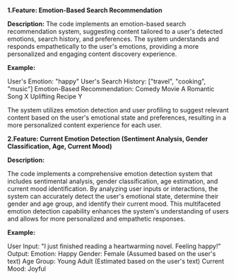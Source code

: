 


**1.Feature: Emotion-Based Search Recommendation**

**Description:**
The code implements an emotion-based search recommendation system, suggesting content tailored to a user's detected emotions, search history, and preferences. The system understands and responds empathetically to the user's emotions, providing a more personalized and engaging content discovery experience.

**Example:**

User's Emotion: "happy"
User's Search History: ["travel", "cooking", "music"]
Emotion-Based Recommendation:
Comedy Movie A
Romantic Song X
Uplifting Recipe Y

The system utilizes emotion detection and user profiling to suggest relevant content based on the user's emotional state and preferences, resulting in a more personalized content experience for each user.

**2.Feature: Current Emotion Detection (Sentiment Analysis, Gender Classification, Age, Current Mood)**

**Description:**

The code implements a comprehensive emotion detection system that includes sentimental analysis, gender classification, age estimation, and current mood identification. By analyzing user inputs or interactions, the system can accurately detect the user's emotional state, determine their gender and age group, and identify their current mood. This multifaceted emotion detection capability enhances the system's understanding of users and allows for more personalized and empathetic responses.

**Example:**

User Input: "I just finished reading a heartwarming novel. Feeling happy!"
Output:
Emotion: Happy
Gender: Female (Assumed based on the user's text)
Age Group: Young Adult (Estimated based on the user's text)
Current Mood: Joyful
